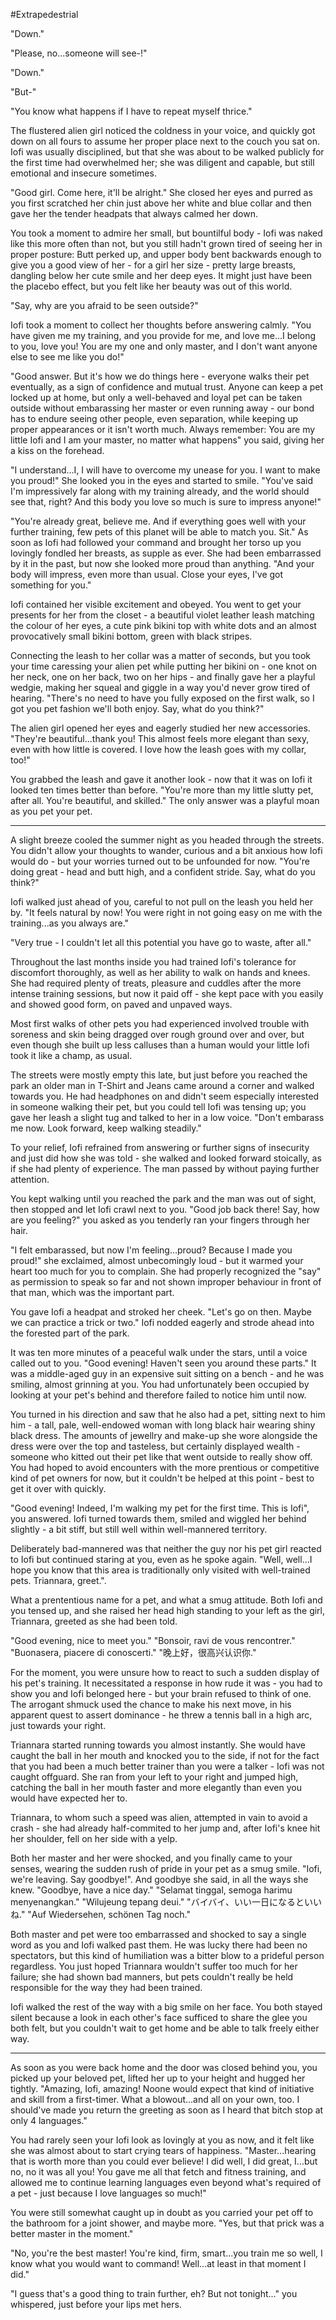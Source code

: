 #Extrapedestrial

"Down."

"Please, no...someone will see-!"

"Down."

"But-"

"You know what happens if I have to repeat myself thrice."

The flustered alien girl noticed the coldness in your voice, and quickly got down on all fours to assume her proper place next to the couch you sat on.
 Iofi was usually disciplined, but that she was about to be walked publicly for the first time had overwhelmed her; she was diligent and capable, but still emotional and insecure sometimes.

"Good girl. Come here, it'll be alright."
She closed her eyes and purred as you first scratched her chin just above her white and blue collar and then gave her the tender headpats that always calmed her down.

 You took a moment to admire her small, but bountilful body - Iofi was naked like this more often than not, but you still hadn't grown tired of seeing her in proper posture: Butt perked up, and upper body bent backwards enough to give you a good view of her - for a girl her size - pretty large breasts, dangling below her cute smile and her deep eyes. It might just have been the placebo effect, but you felt like her beauty was out of this world.

"Say, why are you afraid to be seen outside?"

Iofi took a moment to collect her thoughts before answering calmly. 
"You have given me my training, and you provide for me, and love me...I belong to you, love you! You are my one and only master, and I don't want anyone else to see me like you do!" 

"Good answer. But it's how we do things here - everyone walks their pet eventually, as a sign of confidence and mutual trust. Anyone can keep a pet locked up at home, but only a well-behaved and loyal pet can be taken outside without embarassing her master or even running away - our bond has to endure seeing other people, even separation, while keeping up proper appearances or it isn't worth much. Always remember: You are my little Iofi and I am your master, no matter what happens" you said, giving her a kiss on the forehead.

"I understand...I, I will have to overcome my unease for you. I want to make you proud!" She looked you in the eyes and started to smile. 
"You've said I'm impressively far along with my training already, and the world should see that, right? And this body you love so much is sure to impress anyone!"

"You're already great, believe me. And if everything goes well with your further training, few pets of this planet will be able to match you. Sit."
As soon as Iofi had followed your command and brought her torso up you lovingly fondled her breasts, as supple as ever. She had been embarrassed by it in the past, but now she looked more proud than anything.
"And your body will impress, even more than usual. Close your eyes, I've got something for you."

Iofi contained her visible excitement and obeyed. You went to get your presents for her from the closet - a beautiful violet leather leash matching the colour of her eyes, a cute pink bikini top with white dots and an almost provocatively small bikini bottom, green with black stripes. 

Connecting the leash to her collar was a matter of seconds, but you took your time caressing your alien pet while putting her bikini on - one knot on her neck, one on her back, two on her hips - and finally gave her a playful wedgie, making her squeal and giggle in a way you'd never grow tired of hearing.
"There's no need to have you fully exposed on the first walk, so I got you pet fashion we'll both enjoy. Say, what do you think?"

The alien girl opened her eyes and eagerly studied her new accessories.
"They're beautiful...thank you! This almost feels more elegant than sexy, even with how little is covered. I love how the leash goes with my collar, too!"

You grabbed the leash and gave it another look - now that it was on Iofi it looked ten times better than before.
"You're more than my little slutty pet, after all. You're beautiful, and skilled."
The only answer was a playful moan as you pet your pet.


- - - 


A slight breeze cooled the summer night as you headed through the streets. You didn't allow your thoughts to wander, curious and a bit anxious how Iofi would do - but your worries turned out to be unfounded for now.
"You're doing great - head and butt high, and a confident stride. Say, what do you think?"

Iofi walked just ahead of you, careful to not pull on the leash you held her by. 
"It feels natural by now! You were right in not going easy on me with the training...as you always are."

"Very true - I couldn't let all this potential you have go to waste, after all."

Throughout the last months inside you had trained Iofi's tolerance for discomfort thoroughly, as well as her ability to walk on hands and knees. She had required plenty of treats, pleasure and cuddles after the more intense training sessions, but now it paid off - she kept pace with you easily and showed good form, on paved and unpaved ways.

 Most first walks of other pets you had experienced involved trouble with soreness and skin being dragged over rough ground over and over, but even though she built up less calluses than a human would your little Iofi took it like a champ, as usual.

The streets were mostly empty this late, but just before you reached the park an older man in T-Shirt and Jeans came around a corner and walked towards you. He had headphones on and didn't seem especially interested in someone walking their pet, but you could tell Iofi was tensing up; you gave her leash a slight tug and talked to her in a low voice.
"Don't embarass me now. Look forward, keep walking steadily."

To your relief, Iofi refrained from answering or further signs of insecurity and just did how she was told - she walked and looked forward stoically, as if she had plenty of experience. The man passed by without paying further attention.

You kept walking until you reached the park and the man was out of sight, then stopped and let Iofi crawl next to you. 
"Good job back there! Say, how are you feeling?" you asked as you tenderly ran your fingers through her hair. 

"I felt embarassed, but now I'm feeling...proud? Because I made you proud!" she exclaimed, almost unbecomingly loud - but it warmed your heart too much for you to complain. She had properly recognized the "say" as permission to speak so far and not shown improper behaviour in front of that man, which was the important part.

You gave Iofi a headpat and stroked her cheek. 
"Let's go on then. Maybe we can practice a trick or two." 
Iofi nodded eagerly and strode ahead into the forested part of the park.

It was ten more minutes of a peaceful walk under the stars, until a voice called out to you. 
"Good evening! Haven't seen you around these parts." It was a middle-aged guy in an expensive suit sitting on a bench - and he was smiling, almost grinning at you. You had unfortunately been occupied by looking at your pet's behind and therefore failed to notice him until now. 

You turned in his direction and saw that he also had a pet, sitting next to him him - a tall, pale, well-endowed woman with long black hair wearing shiny black dress. The amounts of jewellry and make-up she wore alongside the dress were over the top and tasteless, but certainly displayed wealth - someone who kitted out their pet like that went outside to really show off. 
You had hoped to avoid encounters with the more prentious or competitive kind of pet owners for now, but it couldn't be helped at this point - best to get it over with quickly.

"Good evening! Indeed, I'm walking my pet for the first time. This is Iofi", you answered. Iofi turned towards them, smiled and wiggled her behind slightly - a bit stiff, but still well within well-mannered territory.

Deliberately bad-mannered was that neither the guy nor his pet girl reacted to Iofi but continued staring at you, even as he spoke again.
"Well, well...I hope you know that this area is traditionally only visited with well-trained pets. Triannara, greet.". 

What a prententious name for a pet, and what a smug attitude. Both Iofi and you tensed up, and she raised her head high standing to your left as the girl, Triannara, greeted as she had been told.

"Good evening, nice to meet you." 
"Bonsoir, ravi de vous rencontrer."
"Buonasera, piacere di conoscerti."
"晚上好，很高兴认识你."

For the moment, you were unsure how to react to such a sudden display of his pet's training. It necessitated a response in how rude it was - you had to show you and Iofi belonged here - but your brain refused to think of one. The arrogant shmuck used the chance to make his next move, in his apparent quest to assert dominance - he threw a tennis ball in a high arc, just towards your right.

 Triannara started running towards you almost instantly. She would have caught the ball in her mouth and knocked you to the side, if not for the fact that you had been a much better trainer than you were a talker - Iofi was not caught offguard. She ran from your left to your right and jumped high, catching the ball in her mouth faster and more elegantly than even you would have expected her to. 

Triannara, to whom such a speed was alien, attempted in vain to avoid a crash - she had already half-commited to her jump and, after Iofi's knee hit her shoulder, fell on her side with a yelp.

Both her master and her were shocked, and you finally came to your senses, wearing the sudden rush of pride in your pet as a smug smile. 
"Iofi, we're leaving. Say goodbye!". 
And goodbye she said, in all the ways she knew.
"Goodbye, have a nice day."
"Selamat tinggal, semoga harimu menyenangkan."
"Wilujeung tepang deui."
"バイバイ、いい一日になるといいね."
"Auf Wiedersehen, schönen Tag noch."

Both master and pet were too embarrassed and shocked to say a single word as you and Iofi walked past them. He was lucky there had been no spectators, but this kind of humiliation was a bitter blow to a prideful person regardless. 
You just hoped Triannara wouldn't suffer too much for her failure; she had shown bad manners, but pets couldn't really be held responsible for the way they had been trained.

Iofi walked the rest of the way with a big smile on her face. You both stayed silent because a look in each other's face sufficed to share the glee you both felt, but you couldn't wait to get home and be able to talk freely either way.


- - -


As soon as you were back home and the door was closed behind you, you picked up your beloved pet, lifted her up to your height and hugged her tightly. 
"Amazing, Iofi, amazing! Noone would expect that kind of initiative and skill from a first-timer. What a blowout...and all on your own, too. I should've made you return the greeting as soon as I heard that bitch stop at only 4 languages."

You had rarely seen your Iofi look as lovingly at you as now, and it felt like she was almost about to start crying tears of happiness. 
"Master...hearing that is worth more than you could ever believe! I did well, I did great, I...but no, no it was all you! You gave me all that fetch and fitness training, and allowed me to continue learning languages even beyond what's required of a pet - just because I love languages so much!"

You were still somewhat caught up in doubt as you carried your pet off to the bathroom for a joint shower, and maybe more.
"Yes, but that prick was a better master in the moment."

"No, you're the best master! You're kind, firm, smart...you train me so well, I know what you would want to command! Well...at least in that moment I did."

"I guess that's a good thing to train further, eh? But not tonight..." you whispered, just before your lips met hers.
